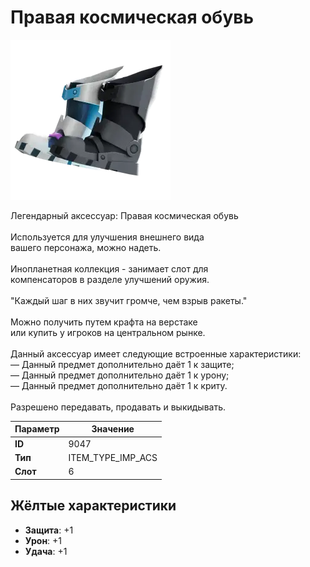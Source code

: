 # Правая космическая обувь

![Item Image](../img/9047.webp?raw=true)

Легендарный аксессуар: Правая космическая обувь<br><br>Используется для улучшения внешнего вида<br>вашего персонажа, можно надеть.<br><br>Инопланетная коллекция - занимает слот для<br>компенсаторов в разделе улучшений оружия.<br><br>"Каждый шаг в них звучит громче, чем взрыв ракеты."<br><br>Можно получить путем крафта на верстаке<br>или купить у игроков на центральном рынке.<br><br>Данный аксессуар имеет следующие встроенные характеристики:<br>— Данный предмет дополнительно даёт 1 к защите;<br>— Данный предмет дополнительно даёт 1 к урону;<br>— Данный предмет дополнительно даёт 1 к криту.<br><br>Разрешено передавать, продавать и выкидывать.


| Параметр | Значение |
|----------|----------|
| **ID** | 9047 |
| **Тип** | ITEM_TYPE_IMP_ACS |
| **Слот** | 6 |

## Жёлтые характеристики

- **Защита**: +1
- **Урон**: +1
- **Удача**: +1

